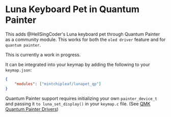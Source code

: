 # Luna Keyboard Pet in Quantum Painter

This adds @HellSingCoder's Luna keyboard pet through Quantum Painter as a community module. This works for both the `oled driver` feature and for `quantum painter`.

This is currently a work in progress.

It can be integrated into your keymap by adding the following to your `keymap.json`:

```json
{
    "modules": ["mintchipleaf/lunapet_qp"]
}
```

Quantum Painter support requires initializing your own `painter_device_t` and passing it `to luna_set_display()` in your `keymap.c` file. (See [QMK Quantum Painter Drivers](https://docs.qmk.fm/quantum_painter#quantum-painter-drivers))
